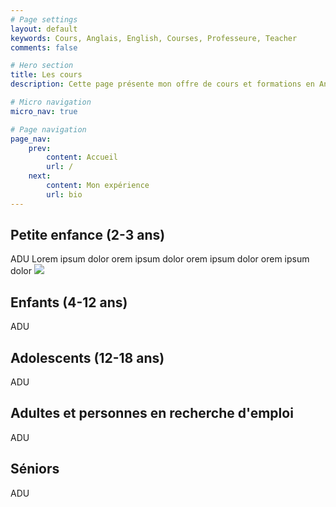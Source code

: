 ```yaml
---
# Page settings
layout: default
keywords: Cours, Anglais, English, Courses, Professeure, Teacher
comments: false

# Hero section
title: Les cours
description: Cette page présente mon offre de cours et formations en Anglais langue étrangère

# Micro navigation
micro_nav: true

# Page navigation
page_nav:
    prev:
        content: Accueil
        url: /
    next:
        content: Mon expérience
        url: bio
---
```


## Petite enfance (2-3 ans)
ADU Lorem ipsum dolor orem ipsum dolor orem ipsum dolor orem ipsum dolor
![](https://external-content.duckduckgo.com/iu/?u=https%3A%2F%2Fclic-campus.fr%2Fwp-content%2Fuploads%2F2023%2F05%2Fastuces_reussir_presentation_orale_anglais-e1683091754707.jpg&f=1&nofb=1&ipt=d3e6fcbab6bba4705e5f27585178bd121071530e573b229e997bedbbf1d003ac&ipo=images)

## Enfants (4-12 ans)
ADU

## Adolescents (12-18 ans)
ADU

## Adultes et personnes en recherche d'emploi
ADU

## Séniors
ADU
